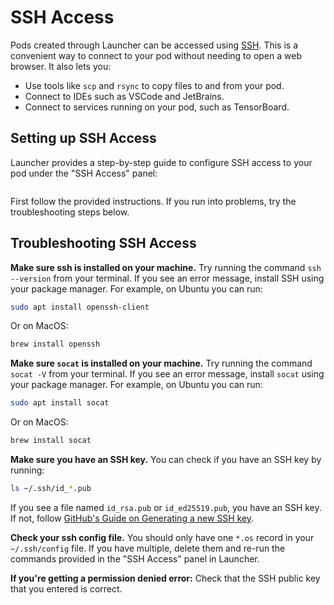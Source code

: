 # SSH Access

Pods created through Launcher can be accessed using [SSH](https://linux.die.net/man/1/ssh).
This is a convenient way to connect to your pod without needing to open a web browser.
It also lets you:

 - Use tools like `scp` and `rsync` to copy files to and from your pod.
 - Connect to IDEs such as VSCode and JetBrains.
 - Connect to services running on your pod, such as TensorBoard.

## Setting up SSH Access

Launcher provides a step-by-step guide to configure SSH access to your pod under the "SSH Access" panel:

<img srcset="_static/images/ssh-configure.png 2x" />

First follow the provided instructions. If you run into problems, try the troubleshooting steps below.

## Troubleshooting SSH Access

**Make sure ssh is installed on your machine.** Try running the command `ssh --version` from your terminal.
If you see an error message, install SSH using your package manager. For example, on Ubuntu you can run:

```bash
sudo apt install openssh-client
```

Or on MacOS:

```bash
brew install openssh
```

**Make sure `socat` is installed on your machine.** Try running the command `socat -V` from your terminal.
If you see an error message, install `socat` using your package manager. For example, on Ubuntu you can run:

```bash
sudo apt install socat
```

Or on MacOS:

```bash
brew install socat
```

**Make sure you have an SSH key.** You can check if you have an SSH key by running:

```bash
ls ~/.ssh/id_*.pub
```

If you see a file named `id_rsa.pub` or `id_ed25519.pub`, you have an SSH key. If not, follow
[GitHub's Guide on Generating a new SSH key](https://docs.github.com/en/authentication/connecting-to-github-with-ssh/generating-a-new-ssh-key-and-adding-it-to-the-ssh-agent#generating-a-new-ssh-key).

**Check your ssh config file.** You should only have one `*.os` record in your `~/.ssh/config` file. If you have
multiple, delete them and re-run the commands provided in the "SSH Access" panel in Launcher.

**If you're getting a permission denied error:** Check that the SSH public key that you entered is correct.
